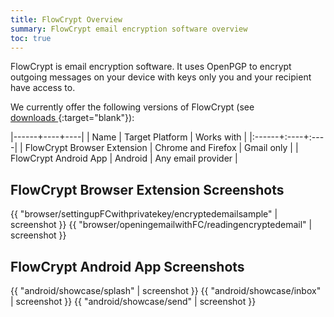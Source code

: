 ```yaml
---
title: FlowCrypt Overview
summary: FlowCrypt email encryption software overview
toc: true
---
```


FlowCrypt is email encryption software. It uses OpenPGP to encrypt outgoing messages on your device with keys only you and your recipient have access to.

We currently offer the following versions of FlowCrypt (see [downloads&nbsp;<i class='fa fa-external-link'></i>](https://flowcrypt.com/download){:target="blank"}):

|------+----+----|
| Name | Target Platform | Works with |
|:------+:----+:----|
| FlowCrypt Browser Extension | Chrome and Firefox | Gmail only |
| FlowCrypt Android App | Android | Any email provider |

<div class="overview">
  <h2>FlowCrypt Browser Extension Screenshots</h2>
  {{ "browser/settingupFCwithprivatekey/encryptedemailsample" | screenshot }}
  {{ "browser/openingemailwithFC/readingencryptedemail" | screenshot }}

  <h2>FlowCrypt Android App Screenshots</h2>
  <div class="android">
    {{ "android/showcase/splash" | screenshot }}
    {{ "android/showcase/inbox" | screenshot }}
    {{ "android/showcase/send" | screenshot }}
  </div>
</div>
